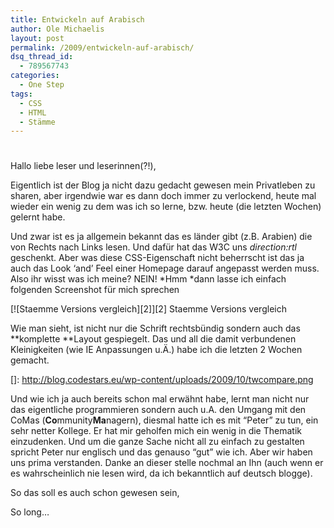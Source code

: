 ```yaml
---
title: Entwickeln auf Arabisch
author: Ole Michaelis
layout: post
permalink: /2009/entwickeln-auf-arabisch/
dsq_thread_id:
  - 789567743
categories:
  - One Step
tags:
  - CSS
  - HTML
  - Stämme
---
```

# 

Hallo liebe leser und leserinnen(?!),

Eigentlich ist der Blog ja nicht dazu gedacht gewesen mein Privatleben zu sharen, aber irgendwie war es dann doch immer zu verlockend, heute mal wieder ein wenig zu dem was ich so lerne, bzw. heute (die letzten Wochen) gelernt habe.

Und zwar ist es ja allgemein bekannt das es länder gibt (z.B. Arabien) die von Rechts nach Links lesen. Und dafür hat das W3C uns *direction:rtl* geschenkt. Aber was diese CSS-Eigenschaft nicht beherrscht ist das ja auch das Look ‘and’ Feel einer Homepage darauf angepasst werden muss. Also ihr wisst was ich meine? NEIN! *Hmm *dann lasse ich einfach folgenden Screenshot für mich sprechen

[![Staemme Versions vergleich][2]][2]
Staemme Versions vergleich

Wie man sieht, ist nicht nur die Schrift rechtsbündig sondern auch das **komplette **Layout gespiegelt. Das und all die damit verbundenen Kleinigkeiten (wie IE Anpassungen u.Ä.) habe ich die letzten 2 Wochen gemacht.

 []: http://blog.codestars.eu/wp-content/uploads/2009/10/twcompare.png

Und wie ich ja auch bereits schon mal erwähnt habe, lernt man nicht nur das eigentliche programmieren sondern auch u.A. den Umgang mit den CoMas (**Co**mmunity**Ma**nagern), diesmal hatte ich es mit “Peter” zu tun, ein sehr netter Kollege. Er hat mir geholfen mich ein wenig in die Thematik einzudenken. Und um die ganze Sache nicht all zu einfach zu gestalten spricht Peter nur englisch und das genauso “gut” wie ich. Aber wir haben uns prima verstanden. Danke an dieser stelle nochmal an Ihn (auch wenn er es wahrscheinlich nie lesen wird, da ich bekanntlich auf deutsch blogge).

So das soll es auch schon gewesen sein,

So long…

